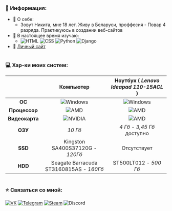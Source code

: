 ### 📃 Информация:
- 🎲 О себе:
    - Зовут Никита, мне 18 лет. Живу в Беларуси, проффесия - Повар 4 разряда. Практикуюсь в создании веб-сайтов
- 🌱 В настоящее время изучаю:
    - ![HTML](https://img.shields.io/badge/-HTML-E34F26?style=for-the-badge&logo=html5&logoColor=FFF) ![CSS](https://img.shields.io/badge/-Css-1572B6?style=for-the-badge&logo=CSS3&logoColor=FFF) ![Python](https://img.shields.io/badge/-Python-3776AB?style=for-the-badge&logo=Python&logoColor=FFF) ![Django](https://img.shields.io/badge/-Django-092E20?style=for-the-badge&logo=Django&logoColor=fff)
- 📃 [Личный сайт](https://mohovoy.herokuapp.com/)
#
### 💻 Хар-ки моих систем:
|| **Компьютер** | **Ноутбук ( *Lenovo Ideapad 110-15ACL* )** |
|:-:|:-:|:-:|
| **ОС** | ![Windows](https://img.shields.io/badge/Windows_10-Enterprise-0078D6?style=for-the-badge&logo=windows&logoColor=white) | ![Windows](https://img.shields.io/badge/Windows_10-Enterprise-0078D6?style=for-the-badge&logo=windows&logoColor=white) |
| **Процессор** | ![AMD](https://img.shields.io/badge/AMD-Athlon_X4_870K-ED1C24?style=for-the-badge&logo=amd&logoColor=white) | ![AMD](https://img.shields.io/badge/AMD-E1_7010-ED1C24?style=for-the-badge&logo=amd&logoColor=white) |
| **Видеокарта** | ![NVIDIA](https://img.shields.io/badge/NVIDIA-GT220_1GB-76B900?style=for-the-badge&logo=nvidia&logoColor=white) | ![AMD](https://img.shields.io/badge/AMD-Radeon_R2_Graphics_512Mb-ED1C24?style=for-the-badge&logo=amd&logoColor=white) |
| **ОЗУ** | *10 Гб* | *4 Гб* - *3,45 Гб* доступно |
| **SSD** | Kingston SA400S37120G - *120Гб* | Отсутствует |
| **HDD** | Seagate Barracuda ST3160815AS - *160Гб* | ST500LT012 - *500 Гб* |
#
### ⭐ Связаться со мной:
[![VK](https://img.shields.io/badge/-VK-4680C2?style=for-the-badge&logo=VK&logoColor=FFF)](https://vk.com/mohovoy2003) [![Telegram](https://img.shields.io/badge/-Telegram-2CA5E0?style=for-the-badge&logo=Telegram)](https://t.me/mohovoy) [![Steam](https://img.shields.io/badge/-Steam-090909?style=for-the-badge&logo=steam&logoColor=fff)](https://steamcommunity.com/id/mohovoy/) ![Discord](https://img.shields.io/badge/-mohovoy%232611-7289DA?style=for-the-badge&logo=Discord&logoColor=fff)
